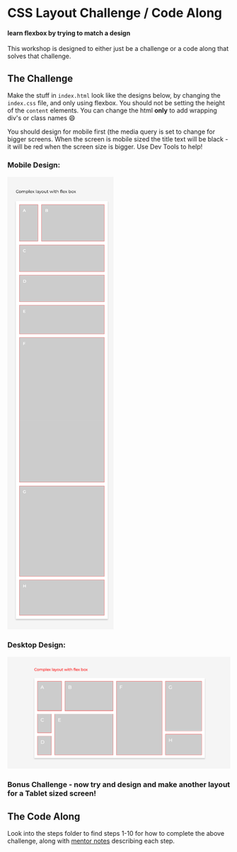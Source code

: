 # CSS Layout Challenge / Code Along

#### learn flexbox by trying to match a design

This workshop is designed to either just be a challenge or a code along that solves that challenge.

## The Challenge

Make the stuff in `index.html` look like the designs below, by changing the `index.css` file, and only using flexbox.
You should not be setting the height of the `content` elements.
You can change the html **only** to add wrapping div's or class names :smile:

You should design for mobile first (the media query is set to change for bigger screens. 
When the screen is mobile sized the title text will be black - it will be red when the screen size is bigger.
Use Dev Tools to help!

### Mobile Design:

<img src='https://raw.githubusercontent.com/m4v15/css-layout/master/mobile.png'>

### Desktop Design:

<img src='https://raw.githubusercontent.com/m4v15/css-layout/master/desktop.png'>

### Bonus Challenge - now try and design and make another layout for a Tablet sized screen!


## The Code Along

Look into the steps folder to find steps 1-10 for how to complete the above challenge, along with [mentor notes](./mentor-notes.md) describing each step.


